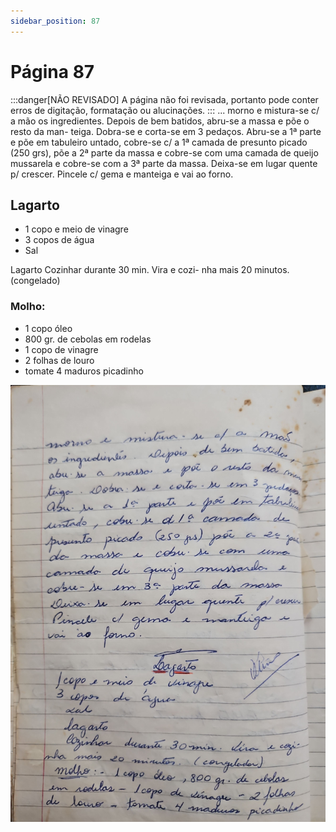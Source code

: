 ```yaml
---
sidebar_position: 87
---
```

# Página 87
:::danger[NÃO REVISADO]
A página não foi revisada, portanto pode conter erros de digitação, formatação ou alucinações.
:::
... morno e mistura-se c/ a mão
os ingredientes. Depois de bem batidos,
abru-se a massa e põe o resto da man-
teiga. Dobra-se e corta-se em 3 pedaços.
Abru-se a 1ª parte e põe em tabuleiro
untado, cobre-se c/ a 1ª camada de
presunto picado (250 grs), põe a 2ª parte
da massa e cobre-se com uma
camada de queijo mussarela e
cobre-se com a 3ª parte da massa.
Deixa-se em lugar quente p/ crescer.
Pincele c/ gema e manteiga e
vai ao forno.

## Lagarto

- 1 copo e meio de vinagre
- 3 copos de água
- Sal

Lagarto
Cozinhar durante 30 min. Vira e cozi-
nha mais 20 minutos. (congelado)

### Molho:

- 1 copo óleo
- 800 gr. de cebolas em rodelas
- 1 copo de vinagre
- 2 folhas de louro
- tomate 4 maduros picadinho

![imagem base](./images/page_87.png)